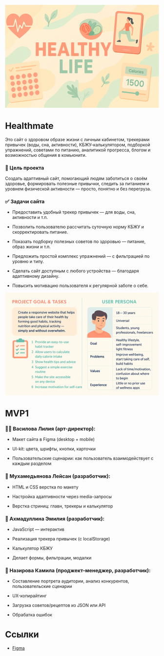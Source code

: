 ![Healthy Life Banner](./assets/redmi/Healthy%20Life%20Banner.png)
# Healthmate
Это сайт о здоровом образе жизни с личным кабинетом, трекерами привычек (воды, сна, активности), КБЖУ-калькулятором, подборкой упражнений, советами по питанию, аналитикой прогресса, блогом и возможностью общения в комьюнити.

### 🎯 Цель проекта
Создать адаптивный сайт, помогающий людям заботиться о своём здоровье, формировать полезные привычки, следить за питанием и уровнем физической активности — просто, понятно и без перегруза.

### ✅ Задачи сайта
-  Предоставить удобный трекер привычек — для воды, сна, активности и т.п.

- Позволить пользователю рассчитать суточную норму КБЖУ и скорректировать питание.

- Показать подборку полезных советов по здоровью — питание, образ жизни и т.п.

- Предложить простой комплекс упражнений — с фильтрацией по уровню и типу.

- Сделать сайт доступным с любого устройства — благодаря адаптивному дизайну.

- Повысить мотивацию пользователя к регулярной заботе о себе.

![Healthy Life Banner](./assets/redmi/Goal_tasks.png)

# MVP1

### 👩‍🎨 Василова Лилия (арт-директор):
- Макет сайта в Figma (desktop + mobile)

- UI-kit: цвета, шрифты, кнопки, карточки

- Пользовательские сценарии: как пользователь взаимодействует с каждым разделом

### 🧱 Мухамедьянова Лейсан (разработчик):
- HTML и CSS верстка по макету

- Настройка адаптивности через media-запросы

- Верстка стриниц: главн, трекеры и калькулятор

### 🧩 Ахмадуллина Эмилия (разработчик):
- JavaScript — интерактив

- Реализация трекера привычек (с localStorage)

- Калькулятор КБЖУ

- Делает формы, фильтрации, модалки

### 🔄 Назирова Камила (проджект-менеджер, разработчик):
- Составление портрета аудитории, анализ конкурентов, пользовательские сценарии

- UX-копирайтинг 

- Загрузка советов/рецептов из JSON или API

- Обрабатка ошибок

# Ссылки
- [Figma](https://www.figma.com/design/I5FE14ZfvNJ9P4GwwqdOU6/Untitled?node-id=0-1&p=f&t=SmCggU4S1vtL9fLE-0)